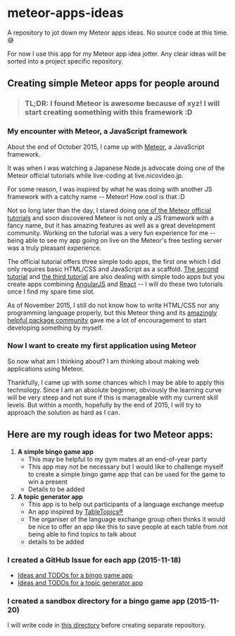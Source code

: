 meteor-apps-ideas
=================

A repository to jot down my Meteor apps ideas. No source code at this time. :sweat_smile:

For now I use this app for my Meteor app idea jotter. Any clear ideas will be sorted into a project specific repository.

Creating simple Meteor apps for people around
---------------------------------------------

> ### TL;DR: I found Meteor is awesome because of xyz! I will start creating something with this framework :D

### My encounter with Meteor, a JavaScript framework

About the end of October 2015, I came up with [Meteor](https://www.meteor.com), a JavaScript framework.

It was when I was watching a Japanese Node.js advocate doing one of the Meteor official tutorials while live-coding at live.nicovideo.jp.

<!-- Recently I came up with [Meteor](https://www.meteor.com), a JavaScript framework and I am in an excitement. -->

<!-- About the end of October 2015, when I was watching a Japanese Node.js advocate doing one of the Meteor official tutorials while live-coding at live.nicovideo.jp. -->

For some reason, I was inspired by what he was doing with another JS framework with a catchy name -- Meteor! How cool is that :D

Not so long later than the day, I stared doing [one of the Meteor official tutorials](https://www.meteor.com/install) and soon discovered Meteor is not only a JS framework with a fancy name, but it has amazing features as well as a great development community. Working on the tutorial was a very fun experience for me -- being able to see my app going on live on the Meteor's free testing server was a truly pleasant experience.

The official tutorial offers three simple todo apps, the first one which I did only requires basic HTML/CSS and JavaScript as a scaffold. [The second tutorial](https://www.meteor.com/tutorials/angular/creating-an-app) and [the third tutorial](https://www.meteor.com/tutorials/react/creating-an-app) are also dealing with simple todo apps but you create apps combining [AngularJS](https://angularjs.org/) and [React](https://facebook.github.io/react/) -- I will do these two tutorials once I find my spare time slot.

As of November 2015, I still do not know how to write HTML/CSS nor any programming language properly, but this Meteor thing and its [amazingly helpful package community](https://atmospherejs.com/) gave me a lot of encouragement to start developing something by myself.

### Now I want to create my first application using Meteor

So now what am I thinking about? I am thinking about making web applications using Meteor.

Thankfully, I came up with some chances which I may be able to apply this technology. Since I am an absolute beginner, obviously the learning curve will be very steep and not sure if this is manageable with my current skill levels. But within a month, hopefully by the end of 2015, I will try to approach the solution as hard as I can.

Here are my rough ideas for two Meteor apps:
--------------------------------------------

1. **A simple bingo game app**
    - This may be helpful to my gym mates at an end-of-year party
    - This app may not be necessary but I would like to challenge myself to create a simple bingo game app that can be used for the game to win a present
    - Details to be added
2. **A topic generator app**
    - This app is to help out participants of a language exchange meetup
    - An app inspired by [TableTopics®](http://www.tabletopics.com/)
    - The organiser of the language exchange group often thinks it would be nice to offer an app like this to save people at each table from not being able to find topics to talk about
    - details to be added

### I created a GitHub Issue for each app (2015-11-18)

- [Ideas and TODOs for a bingo game app](https://github.com/shoichiaizawa/meteor-apps-ideas/issues/1)
- [Ideas and TODOs for a topic generator app](https://github.com/shoichiaizawa/meteor-apps-ideas/issues/2)

### I created a sandbox directory for a bingo game app (2015-11-20)

I will write code in [this directory](#) before creating separate repository.
